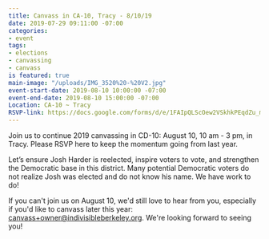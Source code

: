 ```yaml
---
title: Canvass in CA-10, Tracy - 8/10/19
date: 2019-07-29 09:11:00 -07:00
categories:
- event
tags:
- elections
- canvassing
- canvass
is featured: true
main-image: "/uploads/IMG_3520%20-%20V2.jpg"
event-start-date: 2019-08-10 10:00:00 -07:00
event-end-date: 2019-08-10 15:00:00 -07:00
Location: CA-10 ~ Tracy
RSVP-link: https://docs.google.com/forms/d/e/1FAIpQLScOew2VSkhkPEqdZu_mHd6J0WCytJbisXwa5YMNtOqSswrXyw/viewform?usp=sf_link
---
```


Join us to continue 2019 canvassing in CD-10: August 10, 10 am - 3 pm, in Tracy. Please RSVP here to keep the momentum going from last year. 

Let’s ensure Josh Harder is reelected, inspire voters to vote, and strengthen the Democratic base in this district. Many potential Democratic voters do not realize Josh was elected and do not know his name. We have work to do!

If you can't join us on August 10, we'd still love to hear from you, especially if you'd like to canvass later this year: canvass+owner@indivisibleberkeley.org. We're looking forward to seeing you!



